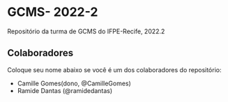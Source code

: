 # GCMS- 2022-2
Repositório da turma de GCMS do IFPE-Recife, 2022.2

## Colaboradores

Coloque seu nome abaixo se você é um dos colaboradores do repositório:
* Camille Gomes(dono, @CamilleGomes)
* Ramide Dantas (@ramidedantas)

